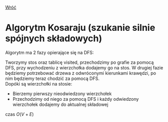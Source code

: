[Wróć](../../../../../)

# Algorytm Kosaraju (szukanie silnie spójnych składowych)
Algorytm ma 2 fazy opierające się na DFS:  

Tworzymy stos oraz tablicę visited, przechodzimy po grafie za pomocą DFS, przy wychodzeniu z wierzchołka dodajemy go na stos.
W drugiej fazie będziemy potrzebować drzewa z odwróconymi kierunkami krawędzi, po nim będziemy teraz chodzić za pomocą DFS.   
Dopóki są wierzchołki na stosie:  
* Bierzemy pierwszy nieodwiedzony wierzchołek
* Przechodzimy od niego za pomocą DFS i każdy odwiedzony wierzchołek dodajemy do aktualnej składowej

czas $O(V+E)$


